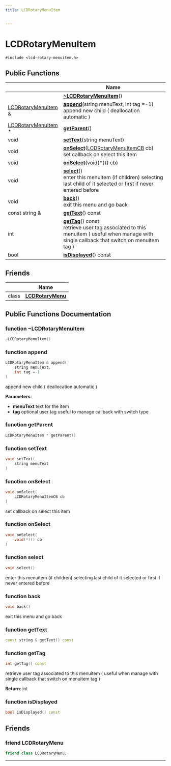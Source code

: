 ```yaml
---
title: LCDRotaryMenuItem


---
```


# LCDRotaryMenuItem






`#include <lcd-rotary-menuitem.h>`















## Public Functions

|                | Name           |
| -------------- | -------------- |
|  | **[~LCDRotaryMenuItem](https://github.com/devel0/iot-utils/tree/main/data/api/Classes/class_l_c_d_rotary_menu_item.md#function-~lcdrotarymenuitem)**()  |
| [LCDRotaryMenuItem](https://github.com/devel0/iot-utils/tree/main/data/api/Classes/class_l_c_d_rotary_menu_item.md) & | **[append](https://github.com/devel0/iot-utils/tree/main/data/api/Classes/class_l_c_d_rotary_menu_item.md#function-append)**(string menuText, int tag =-1) <br>append new child ( deallocation automatic )  |
| [LCDRotaryMenuItem](https://github.com/devel0/iot-utils/tree/main/data/api/Classes/class_l_c_d_rotary_menu_item.md) * | **[getParent](https://github.com/devel0/iot-utils/tree/main/data/api/Classes/class_l_c_d_rotary_menu_item.md#function-getparent)**()  |
| void | **[setText](https://github.com/devel0/iot-utils/tree/main/data/api/Classes/class_l_c_d_rotary_menu_item.md#function-settext)**(string menuText)  |
| void | **[onSelect](https://github.com/devel0/iot-utils/tree/main/data/api/Classes/class_l_c_d_rotary_menu_item.md#function-onselect)**([LCDRotaryMenuItemCB](https://github.com/devel0/iot-utils/tree/main/data/api/Files/lcd-rotary-menuitem_8h.md#typedef-lcdrotarymenuitemcb) cb) <br>set callback on select this item  |
| void | **[onSelect](https://github.com/devel0/iot-utils/tree/main/data/api/Classes/class_l_c_d_rotary_menu_item.md#function-onselect)**(void(*)() cb)  |
| void | **[select](https://github.com/devel0/iot-utils/tree/main/data/api/Classes/class_l_c_d_rotary_menu_item.md#function-select)**() <br>enter this menuitem (if children) selecting last child of it selected or first if never entered before  |
| void | **[back](https://github.com/devel0/iot-utils/tree/main/data/api/Classes/class_l_c_d_rotary_menu_item.md#function-back)**() <br>exit this menu and go back  |
| const string & | **[getText](https://github.com/devel0/iot-utils/tree/main/data/api/Classes/class_l_c_d_rotary_menu_item.md#function-gettext)**() const  |
| int | **[getTag](https://github.com/devel0/iot-utils/tree/main/data/api/Classes/class_l_c_d_rotary_menu_item.md#function-gettag)**() const <br>retrieve user tag associated to this menuitem ( useful when manage with single callback that switch on menuitem tag )  |
| bool | **[isDisplayed](https://github.com/devel0/iot-utils/tree/main/data/api/Classes/class_l_c_d_rotary_menu_item.md#function-isdisplayed)**() const  |






## Friends

|                | Name           |
| -------------- | -------------- |
| class | **[LCDRotaryMenu](https://github.com/devel0/iot-utils/tree/main/data/api/Classes/class_l_c_d_rotary_menu_item.md#friend-lcdrotarymenu)**  |















## Public Functions Documentation

### function ~LCDRotaryMenuItem

```cpp
~LCDRotaryMenuItem()
```





























### function append

```cpp
LCDRotaryMenuItem & append(
    string menuText,
    int tag =-1
)
```

append new child ( deallocation automatic ) 

**Parameters**: 

  * **menuText** text for the item 
  * **tag** optional user tag useful to manage callback with switch type 




























### function getParent

```cpp
LCDRotaryMenuItem * getParent()
```





























### function setText

```cpp
void setText(
    string menuText
)
```





























### function onSelect

```cpp
void onSelect(
    LCDRotaryMenuItemCB cb
)
```

set callback on select this item 




























### function onSelect

```cpp
void onSelect(
    void(*)() cb
)
```





























### function select

```cpp
void select()
```

enter this menuitem (if children) selecting last child of it selected or first if never entered before 




























### function back

```cpp
void back()
```

exit this menu and go back 




























### function getText

```cpp
const string & getText() const
```





























### function getTag

```cpp
int getTag() const
```

retrieve user tag associated to this menuitem ( useful when manage with single callback that switch on menuitem tag ) 







**Return**: int 





















### function isDisplayed

```cpp
bool isDisplayed() const
```



































## Friends

### friend LCDRotaryMenu

```cpp
friend class LCDRotaryMenu;
```































-------------------------------

